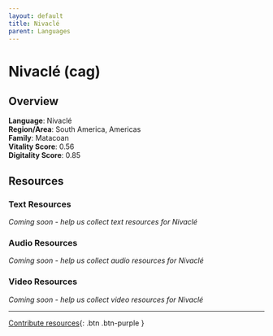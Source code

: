 ```yaml
---
layout: default
title: Nivaclé
parent: Languages
---
```


# Nivaclé (cag)

## Overview

**Language**: Nivaclé  
**Region/Area**: South America, Americas  
**Family**: Matacoan  
**Vitality Score**: 0.56  
**Digitality Score**: 0.85  

## Resources

### Text Resources
*Coming soon - help us collect text resources for Nivaclé*

### Audio Resources
*Coming soon - help us collect audio resources for Nivaclé*

### Video Resources
*Coming soon - help us collect video resources for Nivaclé*

---

[Contribute resources](https://fairtrain.github.io/){: .btn .btn-purple }
